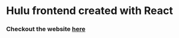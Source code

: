 # Hulu frontend created with React

### Checkout the website [here](https://griffinmclennan.github.io/hulu-ui/)

